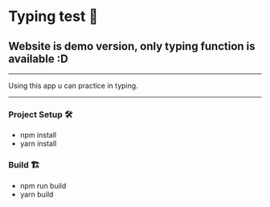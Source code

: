 # Typing test 🚀

## Website is demo version, only typing function is available :D 

---



Using this app u can practice in typing.

---

### Project Setup 🛠
- npm install
- yarn install

### Build 🏗
- npm run build
- yarn build

